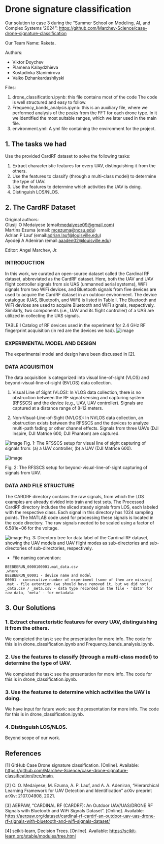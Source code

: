# Drone signature classification
Our solution to case 3 during the “Summer School on Modeling, AI, and Complex Systems ‘2024”: https://github.com/Marchev-Science/case-drone-signature-classification

Our Team Name: Raketa.

Authors:
- Viktor Doychev
- Plamena Kalaydzhieva
- Kostadinka Stanimirova
- Valko Dzhankardashliyski

Files:
1) drone_classification.ipynb: this file contains most of the code The code is well structured and easy to follow.
2) Frequency_bands_analysis.ipynb: this is an auxiliary file, where we performed analysis of the peaks from the FFT for each drone type. In it we identified the most suitable ranges, which we later used in the main file. 
3) environment.yml: A yml file containing the environment for the project.


## 1. The tasks we had
Use the provided CardRF dataset to solve the following tasks:
1. Extract characteristic features for every UAV, distinguishing it from the others.
2. Use the features to classify (through a multi-class model) to determine the type of UAV.
3. Use the features to determine which activities the UAV is doing.
4. Distinguish LOS/NLOS.

## 2. The CardRF Dataset

Original authors:  
Olusiji O Medaiyese (email:medaiyese09@gmail.com)  
Martins Ezuma (email: mcezuma@ncsu.edu)  
Adrian P Lauf (email:adrian.lauf@louisville.edu)  
Ayodeji A Adeniran (email:aaaden02@louisville.edu)

Editor:
Angel Marchev, Jr.

### INTRODUCTION

In this work, we curated an open-source dataset called the Cardinal RF dataset, abbreviated as the CardRF dataset. Here, both the UAV and UAV flight controller signals from six UAS (unmanned aerial systems), WiFi signals from two WiFi devices, and Bluetooth signals from five devices are used to acquire the CardRF dataset in an outdoor environment. The device catalogue (UAS, Bluetooth, and WiFi) is listed in Table I. The Bluetooth and WiFi devices are used to acquire Bluetooth and WiFi signals, respectively. Similarly, two components (i.e., UAV and its flight controller) of a UAS are utilized in collecting the UAS signals.

TABLE I
Catalog of RF devices used in the experiment for 2.4 GHz RF fingerprint acquisition (in red are the devices we had).
![image](https://github.com/exVick/case-drone-signature-classification/assets/91212676/c99312ce-1b28-499a-8276-1bdf54894304)

### EXPERIMENTAL MODEL AND DESIGN

The experimental model and design have been discussed in [2].

### DATA ACQUISITION

The data acquisition is categorized into visual line-of-sight (VLOS) and beyond-visual-line-of-sight (BVLOS) data collection.
1) Visual Line of Sight (VLOS): In VLOS data collection, there is no obstruction between the RF signal sensing and capturing system (RFSSCS) and the device (e.g., UAV, UAV controller). Signals are captured at a distance range of 8-12 meters.

2) Non-Visual-Line-of-Sight (NVLOS): In NVLOS data collection, an obstruction exists between the RFSSCS and the devices to analyze multi-path fading or other channel effects. Signals from three UAVs (DJI Inspire, DJI Matrice 600, DJI Phantom) are captured.

![image](https://github.com/exVick/case-drone-signature-classification/assets/91212676/900d9a9a-bbd7-4d64-9537-bd8253a6b675)
Fig. 1: The RFSSCS setup for visual line of sight capturing of signals from: (a) a UAV controller, (b) a UAV (DJI Matrice 600).


![image](https://github.com/exVick/case-drone-signature-classification/assets/91212676/da93b97a-38b6-4815-8ab3-deec302b9695)

Fig. 2: The RFSSCS setup for beyond-visual-line-of-sight capturing of signals from UAV.

### DATA AND FILE STRUCTURE

The CARDRF directory contains the raw signals, from which the LOS examples are already divided into train and test sets. The Processed CardRF directory includes the sliced steady signals from LOS, each labeled with the respective class. Each signal in this directory has 1024 sampling points. The MATLAB code used for processing these signals is located in the code directory. The raw signals needed to be scaled using a factor of 6.581e−06 for the voltage.

![image](https://github.com/exVick/case-drone-signature-classification/assets/91212676/efc36ec4-4c76-4252-a016-6899318717d0)
Fig. 3: Directory tree for data label of the Cardinal RF dataset, showing the UAV models and UAV flight modes as sub-directories and sub-directories of sub-directories, respectively.

* File naming convention:
```
BEEBEERUN_0000100001.mat_data.csv  
,where  
BEEBEERUN_00001 - device name and model  
00001 - consecutive number of experiment (some of them are missing)  
.mat - file extention (we should have removed it, but we did not)
_data.csv / _meta.csv - data type recorded in the file - 'data' for raw data, 'meta' - for metadata
```

## 3. Our Solutions

### 1. Extract characteristic features for every UAV, distinguishing it from the others.
We completed the task: see the presentation for more info. The code for this is in drone_classification.ipynb and Frequency_bands_analysis.ipynb.

### 2. Use the features to classify (through a multi-class model) to determine the type of UAV.
We completed the task: see the presentation for more info. The code for this is in drone_classification.ipynb.

### 3. Use the features to determine which activities the UAV is doing.
We have input for future work: see the presentation for more info. The code for this is in drone_classification.ipynb.

### 4. Distinguish LOS/NLOS.
Beyond scope of our work.


## References 

[1] GitHub Case Drone signature classification. [Online]. Available: https://github.com/Marchev-Science/case-drone-signature-classification/tree/main.

[2] O. O. Medaiyese, M. Ezuma, A. P. Lauf, and A. A. Adeniran, “Hierarchical Learning Framework for UAV Detection and Identification” arXiv preprint arXiv: 2107.04908, 2021.

[3] AERPAW, “CARDINAL RF (CARDRF): An Outdoor UAV/UAS/DRONE RF Signals with Bluetooth and WiFi Signals Dataset”. [Online]. Available: https://aerpaw.org/dataset/cardinal-rf-cardrf-an-outdoor-uav-uas-drone-rf-signals-with-bluetooth-and-wifi-signals-dataset/

[4] scikit-learn, Decision Trees. [Online]. Available: https://scikit-learn.org/stable/modules/tree.html

